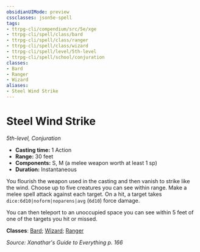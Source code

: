 ```yaml
---
obsidianUIMode: preview
cssclasses: json5e-spell
tags:
- ttrpg-cli/compendium/src/5e/xge
- ttrpg-cli/spell/class/bard
- ttrpg-cli/spell/class/ranger
- ttrpg-cli/spell/class/wizard
- ttrpg-cli/spell/level/5th-level
- ttrpg-cli/spell/school/conjuration
classes:
- Bard
- Ranger
- Wizard
aliases:
- Steel Wind Strike
---
```

# Steel Wind Strike
*5th-level, Conjuration*  


- **Casting time:** 1 Action
- **Range:** 30 feet
- **Components:** S, M (a melee weapon worth at least 1 sp)
- **Duration:** Instantaneous

You flourish the weapon used in the casting and then vanish to strike like the wind. Choose up to five creatures you can see within range. Make a melee spell attack against each target. On a hit, a target takes `dice:6d10|noform|noparens|avg` (`6d10`) force damage.

You can then teleport to an unoccupied space you can see within 5 feet of one of the targets you hit or missed.

**Classes**: [Bard](/3-Mechanics/CLI/Compendium/lists/list-spells-classes-bard.md); [Wizard](/3-Mechanics/CLI/Compendium/lists/list-spells-classes-wizard.md); [Ranger](/3-Mechanics/CLI/Compendium/lists/list-spells-classes-ranger.md)

*Source: Xanathar's Guide to Everything p. 166*